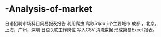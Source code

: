 # -Analysis-of-market
日语招聘市场科目简易报表报告
利用爬虫 爬取51job 5个主要城市 成都 ，北京，上海，广州，深圳 日语关联工作岗位 写入CSV
清洗数据
形成简易Excel 报表。
